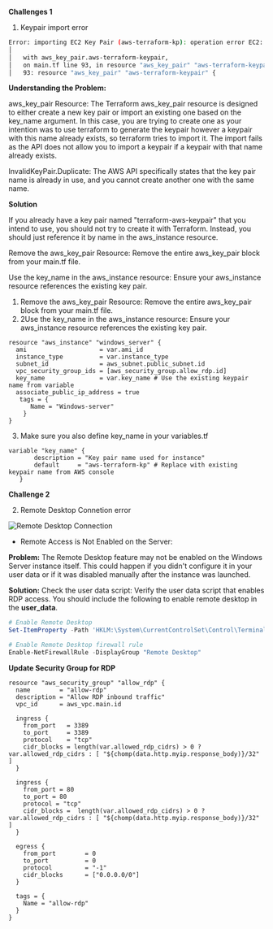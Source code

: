 **Challenges 1**

1. Keypair import error

```bash
Error: importing EC2 Key Pair (aws-terraform-kp): operation error EC2: ImportKeyPair, https response error StatusCode: 400, RequestID: d533a85c-375a-4a62-a160-8d216720b6e7, api error InvalidKeyPair.Duplicate: The keypair already exists
│
│   with aws_key_pair.aws-terraform-keypair,
│   on main.tf line 93, in resource "aws_key_pair" "aws-terraform-keypair":
│   93: resource "aws_key_pair" "aws-terraform-keypair" {
```
**Understanding the Problem:**

aws_key_pair Resource: The Terraform aws_key_pair resource is designed to either create a new key pair or import an existing one based on the key_name argument. In this case, you are trying to create one as your intention was to use terraform to generate the keypair however a keypair with this name already exists, so terraform tries to import it. The import fails as the API does not allow you to import a keypair if a keypair with that name already exists.

InvalidKeyPair.Duplicate: The AWS API specifically states that the key pair name is already in use, and you cannot create another one with the same name.

**Solution**

If you already have a key pair named "terraform-aws-keypair" that you intend to use, you should not try to create it with Terraform. Instead, you should just reference it by name in the aws_instance resource.

Remove the aws_key_pair Resource: Remove the entire aws_key_pair block from your main.tf file.

Use the key_name in the aws_instance resource: Ensure your aws_instance resource references the existing key pair.

1. Remove the aws_key_pair Resource: Remove the entire aws_key_pair block from your main.tf file.
2. 2Use the key_name in the aws_instance resource: Ensure your aws_instance resource references the existing key pair.

```hcl
resource "aws_instance" "windows_server" {
  ami                    = var.ami_id
  instance_type          = var.instance_type
  subnet_id              = aws_subnet.public_subnet.id
  vpc_security_group_ids = [aws_security_group.allow_rdp.id]
  key_name               = var.key_name # Use the existing keypair name from variable
  associate_public_ip_address = true
   tags = {
      Name = "Windows-server"
    }
}
```
3. Make sure you also define key_name in your variables.tf

```hcl
variable "key_name" {
       description = "Key pair name used for instance"
       default     = "aws-terraform-kp" # Replace with existing keypair name from AWS console
   }
```

**Challenge 2**

2. Remote Desktop Connetion error

![Remote Desktop Connection](/cloud-projects/amazon-workspace/project-0_connect-to-windows-instance-on-aws-from-windows-pc/images/remote-desktop-error.PNG)

- Remote Access is Not Enabled on the Server:

**Problem:** The Remote Desktop feature may not be enabled on the Windows Server instance itself. This could happen if you didn't configure it in your user data or if it was disabled manually after the instance was launched.

**Solution:**
Check the user data script: Verify the user data script that enables RDP access. You should include the following to enable remote desktop in the **user_data**.

```ps1
# Enable Remote Desktop
Set-ItemProperty -Path 'HKLM:\System\CurrentControlSet\Control\Terminal Server' -name "fDenyTSConnections" -value 0

# Enable Remote Desktop firewall rule
Enable-NetFirewallRule -DisplayGroup "Remote Desktop"
```

**Update Security Group for RDP**

```hcl
resource "aws_security_group" "allow_rdp" {
  name        = "allow-rdp"
  description = "Allow RDP inbound traffic"
  vpc_id      = aws_vpc.main.id

  ingress {
    from_port   = 3389
    to_port     = 3389
    protocol    = "tcp"
    cidr_blocks = length(var.allowed_rdp_cidrs) > 0 ? var.allowed_rdp_cidrs : [ "${chomp(data.http.myip.response_body)}/32" ]
  }

  ingress {
    from_port = 80
    to_port = 80
    protocol = "tcp"
    cidr_blocks =  length(var.allowed_rdp_cidrs) > 0 ? var.allowed_rdp_cidrs : [ "${chomp(data.http.myip.response_body)}/32" ]
  }

  egress {
    from_port        = 0
    to_port          = 0
    protocol         = "-1"
    cidr_blocks      = ["0.0.0.0/0"]
  }

  tags = {
    Name = "allow-rdp"
  }
}

```